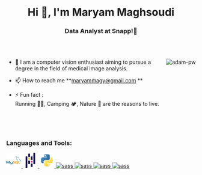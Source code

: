 <h1 align="center">Hi 👋, I'm Maryam Maghsoudi</h1>
<h3 align="center">Data Analyst at Snapp!🚗</h3>

<br>



<br>

<p><img align="right" src="https://github.com/Adam-pw/Adam-pw/blob/main/animation_500_kxa883sd.gif" alt="adam-pw" /></p>


- 🌱 I am a computer vision enthusiast aiming to pursue a degree in the field of medical image analysis.

- 📫 How to reach me **maryammagy@gmail.com **

- ⚡ Fun fact : <br>
Running 🏃‍♀️, Camping 🏕️, Nature 🌲 are the reasons to live.

#

<br>

<h3 align="left">Languages and Tools:</h3>
<p align="left"> </a> <a href="https://www.mysql.com/" target="_blank" rel="noreferrer"> <img
      src="https://raw.githubusercontent.com/devicons/devicon/master/icons/mysql/mysql-original-wordmark.svg"
      alt="mysql" width="40" height="40" /> </a> <a href="https://pandas.pydata.org/" target="_blank" rel="noreferrer">
    <img
      src="https://raw.githubusercontent.com/devicons/devicon/2ae2a900d2f041da66e950e4d48052658d850630/icons/pandas/pandas-original.svg"
      alt="pandas" width="40" height="40" /> </a> <a href="https://www.python.org" target="_blank" rel="noreferrer"> <img
      src="https://raw.githubusercontent.com/devicons/devicon/master/icons/python/python-original.svg" alt="python"
      width="40" height="40" /> </a> 
      <a href="https://opencv.org" target="_blank" rel="noreferrer"> 
      <img src="https://upload.wikimedia.org/wikipedia/commons/3/32/OpenCV_Logo_with_text_svg_version.svg" alt="sass" width="40"
      height="40" /> </a> 
      <a href="https://www.tensorflow.org" target="_blank" rel="noreferrer"> 
      <img src="https://upload.wikimedia.org/wikipedia/commons/2/2d/Tensorflow_logo.svg" alt="sass" width="40"
      height="40" /> </a>
      <a href="https://clickhouse.com" target="_blank" rel="noreferrer"> 
      <img src="https://asset.brandfetch.io/idnezyZEJm/idHUH2DfP2.svg" alt="sass" width="40"
      height="40" /> </a>
      <a href="https://www.r-project.org" target="_blank" rel="noreferrer"> 
      <img src="https://upload.wikimedia.org/wikipedia/commons/1/1b/R_logo.svg" alt="sass" width="40"
      height="40" /> </a></p>

